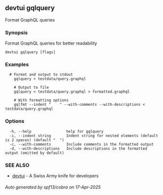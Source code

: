 ## devtui gqlquery

Format GraphQL queries

### Synopsis

Format GraphQL queries for better readability

```
devtui gqlquery [flags]
```

### Examples

```
  # Format and output to stdout
	gqlquery < testdata/query.graphql

	# Output to file
	gqlquery < testdata/query.graphql > formatted.graphql

	# With formatting options
	gqlfmt --indent "    " --with-comments --with-descriptions < testdata/query.graphql
```

### Options

```
  -h, --help                help for gqlquery
  -i, --indent string       Indent string for nested elements (default is 2 spaces) (default "  ")
  -c, --with-comments       Include comments in the formatted output
  -d, --with-descriptions   Include descriptions in the formatted output (omitted by default)
```

### SEE ALSO

* [devtui](devtui.md)	 - A Swiss Army knife for developers

###### Auto generated by spf13/cobra on 17-Apr-2025
